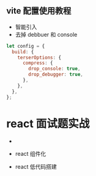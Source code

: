 ## vite 配置使用教程

- 智能引入
- 去掉 debbuer 和 console

```javascript
let config = {
  build: {
    terserOptions: {
      compress: {
        drop_console: true,
        drop_debugger: true,
      },
    },
  },
};
```


# react 面试题实战
- 

- react 组件化
- react 低代码搭建
